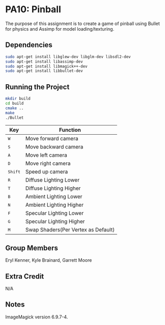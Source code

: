 # PA10: Pinball

The purpose of this assignment is to create a game of pinball using Bullet for physics and Assimp for model loading/texturing.

## Dependencies

```bash
sudo apt-get install libglew-dev libglm-dev libsdl2-dev
sudo apt-get install libassimp-dev
sudo apt-get install libmagick++-dev
sudo apt-get install libbullet-dev
```

## Running the Project

```bash
mkdir build
cd build
cmake ..
make
./Bullet
```

Key | Function
------------ | -------------
<kbd>W</kbd> | Move forward camera
<kbd>S</kbd> | Move backward camera
<kbd>A</kbd> | Move left camera
<kbd>D</kbd> | Move right camera
<kbd>Shift</kbd> | Speed up camera
<kbd>R</kbd> | Diffuse Lighting Lower
<kbd>T</kbd> | Diffuse Lighting Higher
<kbd>B</kbd> | Ambient Lighting Lower
<kbd>N</kbd> | Ambient Lighting Higher
<kbd>F</kbd> | Specular Lighting Lower
<kbd>G</kbd> | Specular Lighting Higher
<kbd>M</kbd> | Swap Shaders(Per Vertex as Default)

## Group Members

Eryl Kenner, Kyle Brainard, Garrett Moore

## Extra Credit

N/A

## Notes

ImageMagick version 6.9.7-4.
